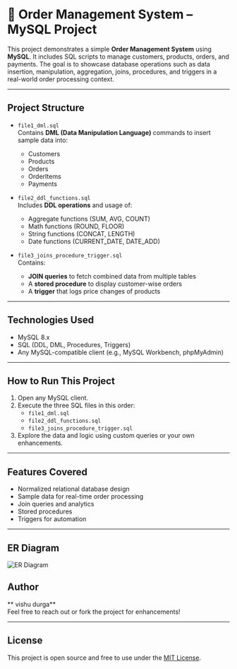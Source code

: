 # 🧾 Order Management System – MySQL Project

This project demonstrates a simple **Order Management System** using **MySQL**. It includes SQL scripts to manage customers, products, orders, and payments. The goal is to showcase database operations such as data insertion, manipulation, aggregation, joins, procedures, and triggers in a real-world order processing context.

---

##  Project Structure

- `file1_dml.sql`  
   Contains **DML (Data Manipulation Language)** commands to insert sample data into:
  - Customers
  - Products
  - Orders
  - OrderItems
  - Payments

- `file2_ddl_functions.sql`  
   Includes **DDL operations** and usage of:
  - Aggregate functions (SUM, AVG, COUNT)
  - Math functions (ROUND, FLOOR)
  - String functions (CONCAT, LENGTH)
  - Date functions (CURRENT_DATE, DATE_ADD)

- `file3_joins_procedure_trigger.sql`  
   Contains:
  - **JOIN queries** to fetch combined data from multiple tables
  - A **stored procedure** to display customer-wise orders
  - A **trigger** that logs price changes of products

---

##  Technologies Used
- MySQL 8.x
- SQL (DDL, DML, Procedures, Triggers)
- Any MySQL-compatible client (e.g., MySQL Workbench, phpMyAdmin)

---

##  How to Run This Project

1. Open any MySQL client.
2. Execute the three SQL files in this order:
   - `file1_dml.sql`
   - `file2_ddl_functions.sql`
   - `file3_joins_procedure_trigger.sql`
3. Explore the data and logic using custom queries or your own enhancements.

---

##  Features Covered

- Normalized relational database design
- Sample data for real-time order processing
- Join queries and analytics
- Stored procedures
- Triggers for automation

---
## ER Diagram

![ER Diagram](prjecter_diagram.png)



##  Author

**  vishu durga**  
Feel free to reach out or fork the project for enhancements!

---

##  License

This project is open source and free to use under the [MIT License](LICENSE).
